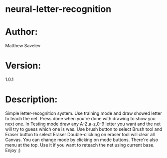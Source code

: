 # neural-letter-recognition
# Author:
Matthew Savelev
# Version:
1.0.1
# Description:
Simple letter-recognition system.
Use training mode and draw showed letter to teach the net. Press done when you're done with drawing to show you next one.
In Testing mode draw any A-Z,a-z,0-9 letter you want and the net will try to
guess which one is was.
Use brush button to select Brush tool and Eraser button to select Eraser
Double-clicking on eraser tool will clear all Canvas.
You can change mode by clicking on mode buttons.
There're also menu at the top. Use it if you want to reteach the net using current base.
Enjoy ;)
